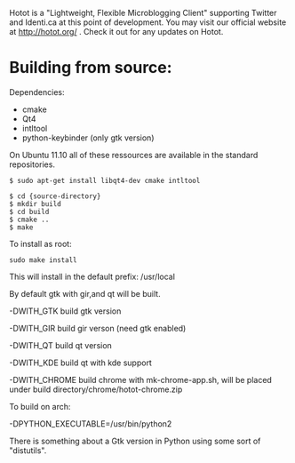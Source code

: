 Hotot is a "Lightweight, Flexible Microblogging Client" supporting
Twitter and Identi.ca at this point of development. You may visit our
official website at http://hotot.org/ . Check it out for any updates
on Hotot.

# Building from source:
Dependencies:

* cmake
* Qt4
* intltool
* python-keybinder (only gtk version)

On Ubuntu 11.10 all of these ressources are available in the standard repositories.

```shell
$ sudo apt-get install libqt4-dev cmake intltool

$ cd {source-directory}
$ mkdir build
$ cd build
$ cmake ..
$ make
```

To install as root:

```
sudo make install
```


This will install in the default prefix: /usr/local

By default gtk with gir,and qt will be built.

-DWITH_GTK build gtk version

-DWITH_GIR build gir verson (need gtk enabled)

-DWITH_QT build qt version

-DWITH_KDE build qt with kde support

-DWITH_CHROME build chrome with mk-chrome-app.sh, will be placed under build directory/chrome/hotot-chrome.zip

To build on arch:

-DPYTHON_EXECUTABLE=/usr/bin/python2


There is something about a Gtk version in Python using some sort of
"distutils".

